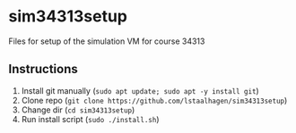 # sim34313setup
Files for setup of the simulation VM for course 34313

## Instructions
1. Install git manually (`sudo apt update; sudo apt -y install git`)
2. Clone repo (`git clone https://github.com/lstaalhagen/sim34313setup`)
3. Change dir (`cd sim34313setup`)
4. Run install script (`sudo ./install.sh`)
